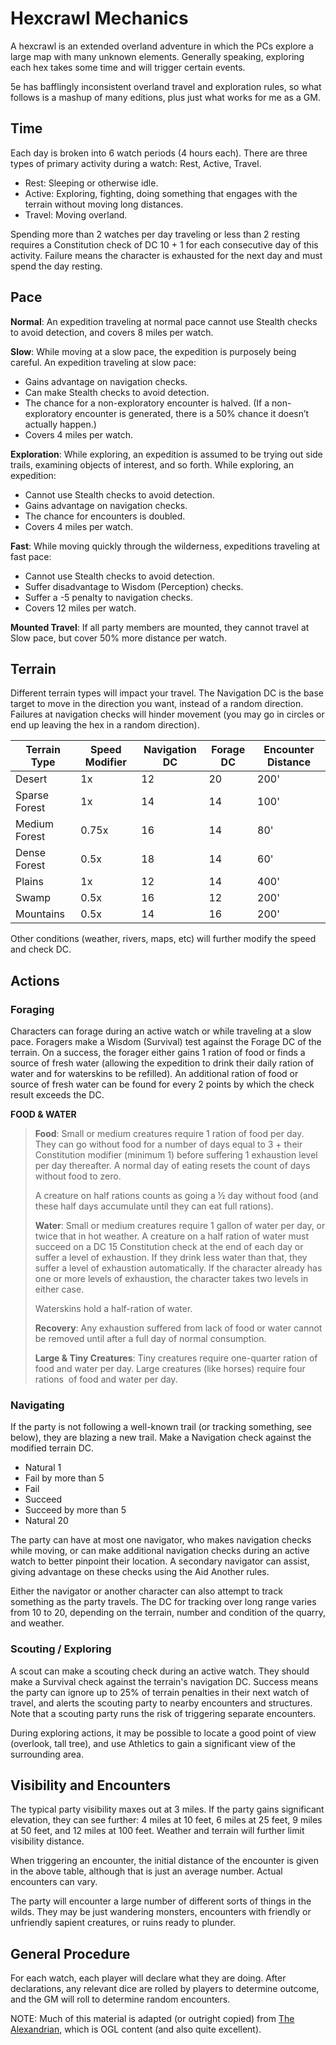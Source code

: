 # Hexcrawl Mechanics

A hexcrawl is an extended overland adventure in which the PCs explore a large map with many unknown elements. Generally speaking, exploring each hex takes some time and will trigger certain events.

5e has bafflingly inconsistent overland travel and exploration rules, so what follows is a mashup of many editions, plus just what works for me as a GM.

## Time
Each day is broken into 6 watch periods (4 hours each). There are three types of primary activity during a watch: Rest, Active, Travel.

* Rest: Sleeping or otherwise idle.
* Active: Exploring, fighting, doing something that engages with the terrain without moving long distances.
* Travel: Moving overland.

Spending more than 2 watches per day traveling or less than 2 resting requires a Constitution check of DC 10 + 1 for each consecutive day of this activity. Failure means the character is exhausted for the next day and must spend the day resting.

## Pace

**Normal**: An expedition traveling at normal pace cannot use Stealth checks to avoid detection, and covers 8 miles per watch.

**Slow**: While moving at a slow pace, the expedition is purposely being careful. An expedition traveling at slow pace:
- Gains advantage on navigation checks.
- Can make Stealth checks to avoid detection.
- The chance for a non-exploratory encounter is halved. (If a non-exploratory encounter is generated, there is a 50% chance it doesn’t actually happen.)
- Covers 4 miles per watch.

**Exploration**: While exploring, an expedition is assumed to be trying out side trails, examining objects of interest, and so forth. While exploring, an expedition:
- Cannot use Stealth checks to avoid detection.
- Gains advantage on navigation checks.
- The chance for encounters is doubled.
- Covers 4 miles per watch.

**Fast**: While moving quickly through the wilderness, expeditions traveling at fast pace:
- Cannot use Stealth checks to avoid detection.
- Suffer disadvantage to Wisdom (Perception) checks.
- Suffer a -5 penalty to navigation checks.
- Covers 12 miles per watch.

**Mounted Travel**: If all party members are mounted, they cannot travel at Slow pace, but cover 50% more distance per watch.

## Terrain

Different terrain types will impact your travel. The Navigation DC is the base target to move in the direction you want, instead of a random direction. Failures at navigation checks will hinder movement (you may go in circles or end up leaving the hex in a random direction).

Terrain Type  | Speed Modifier | Navigation DC | Forage DC | Encounter Distance
--------------|----------------|---------------|-----------|-------------------
Desert        |  1x            | 12            | 20        | 200'
Sparse Forest |  1x            | 14            | 14        | 100'
Medium Forest |  0.75x         | 16            | 14        | 80'
Dense Forest  |  0.5x          | 18            | 14        | 60'
Plains        |  1x            | 12            | 14        | 400'
Swamp         |  0.5x          | 16            | 12        | 200'
Mountains     |  0.5x          | 14            | 16        | 200'

Other conditions (weather, rivers, maps, etc) will further modify the speed and check DC.

## Actions

### Foraging

Characters can forage during an active watch or while traveling at a slow pace. Foragers make a Wisdom (Survival) test against the Forage DC of the terrain. On a success, the forager either gains 1 ration of food or finds a source of fresh water (allowing the expedition to drink their daily ration of water and for waterskins to be refilled). An additional ration of food or source of fresh water can be found for every 2 points by which the check result exceeds the DC.

**FOOD & WATER**

> **Food**: Small or medium creatures require 1 ration of food per day. They can go without food for a number of days equal to 3 + their Constitution modifier (minimum 1) before suffering 1 exhaustion level per day thereafter. A normal day of eating resets the count of days without food to zero.
> 
> A creature on half rations counts as going a ½ day without food (and these half days accumulate until they can eat full rations).
> 
> **Water**: Small or medium creatures require 1 gallon of water per day, or twice that in hot weather. A creature on a half ration of water must succeed on a DC 15 Constitution check at the end of each day or suffer a level of exhaustion. If they drink less water than that, they suffer a level of exhaustion automatically. If the character already has one or more levels of exhaustion, the character takes two levels in either case.
> 
> Waterskins hold a half-ration of water.
> 
> **Recovery**: Any exhaustion suffered from lack of food or water cannot be removed until after a full day of normal consumption.
> 
> **Large & Tiny Creatures**: Tiny creatures require one-quarter ration of food and water per day. Large creatures (like horses) require four rations  of food and water per day.

### Navigating
If the party is not following a well-known trail (or tracking something, see below), they are blazing a new trail. Make a Navigation check against the modified terrain DC.

* Natural 1
* Fail by more than 5
* Fail
* Succeed
* Succeed by more than 5
* Natural 20

The party can have at most one navigator, who makes navigation checks while moving, or can make additional navigation checks during an active watch to better pinpoint their location. A secondary navigator can assist, giving advantage on these checks using the Aid Another rules.

Either the navigator or another character can also attempt to track something as the party travels. The DC for tracking over long range varies from 10 to 20, depending on the terrain, number and condition of the quarry, and weather.

### Scouting / Exploring
A scout can make a scouting check during an active watch. They should make a Survival check against the terrain's navigation DC. Success means the party can ignore up to 25% of terrain penalties in their next watch of travel, and alerts the scouting party to nearby encounters and structures. Note that a scouting party runs the risk of triggering separate encounters.

During exploring actions, it may be possible to locate a good point of view (overlook, tall tree), and use Athletics to gain a significant view of the surrounding area.

## Visibility and Encounters

The typical party visibility maxes out at 3 miles. If the party gains significant elevation, they can see further: 4 miles at 10 feet, 6 miles at 25 feet, 9 miles at 50 feet, and 12 miles at 100 feet. Weather and terrain will further limit visibility distance.

When triggering an encounter, the initial distance of the encounter is given in the above table, although that is just an average number. Actual encounters can vary.

The party will encounter a large number of different sorts of things in the wilds. They may be just wandering monsters, encounters with friendly or unfriendly sapient creatures, or ruins ready to plunder.

## General Procedure

For each watch, each player will declare what they are doing. After declarations, any relevant dice are rolled by players to determine outcome, and the GM will roll to determine random encounters.

NOTE: Much of this material is adapted (or outright copied) from [The Alexandrian](https://thealexandrian.net/), which is OGL content (and also quite excellent).